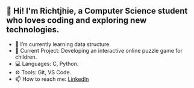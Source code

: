 ## 👋 Hi! I'm Richtjhie, a Computer Science student who loves coding and exploring new technologies.
- 🌱 I’m currently learning data structure.
- 🚀 Current Project: Developing an interactive online puzzle game for children.
- 💻 Languages: C, Python.
- ⚙️ Tools: Git, VS Code.
- 📫 How to reach me: [LinkedIn](https://www.linkedin.com/in/richtjhie-hartawan-agusta-405883259)

<!--
**RichtjhieHartawanAgusta/RichtjhieHartawanAgusta** is a ✨ _special_ ✨ repository because its `README.md` (this file) appears on your GitHub profile.

Here are some ideas to get you started:

- 🔭 I’m currently working on ...
- 🌱 I’m currently learning ...
- 👯 I’m looking to collaborate on ...
- 🤔 I’m looking for help with ...
- 💬 Ask me about ...
- 📫 How to reach me: ...
- 😄 Pronouns: ...
- ⚡ Fun fact: ...
-->
